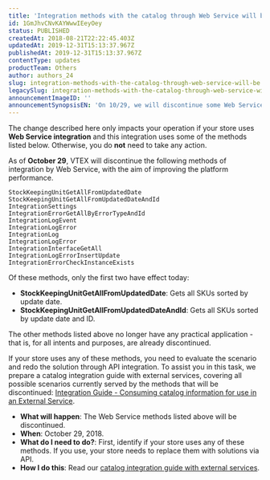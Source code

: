 ```yaml
---
title: 'Integration methods with the catalog through Web Service will be discontinued'
id: 1GmJhvCNvKAYWwwIEeyOey
status: PUBLISHED
createdAt: 2018-08-21T22:22:45.403Z
updatedAt: 2019-12-31T15:13:37.967Z
publishedAt: 2019-12-31T15:13:37.967Z
contentType: updates
productTeam: Others
author: authors_24
slug: integration-methods-with-the-catalog-through-web-service-will-be
legacySlug: integration-methods-with-the-catalog-through-web-service-will-be
announcementImageID: ''
announcementSynopsisEN: 'On 10/29, we will discontinue some Web Service methods for integration with the catalog.'
---
```


<div class="alert alert-info">
The change described here only impacts your operation if your store uses <b>Web Service integration</b> and this integration uses some of the methods listed below. Otherwise, you do <b>not</b> need to take any action.
</div>

As of __October 29__, VTEX will discontinue the following methods of integration by Web Service, with the aim of improving the platform performance.

```
StockKeepingUnitGetAllFromUpdatedDate
StockKeepingUnitGetAllFromUpdatedDateAndId
IntegrationSettings
IntegrationErrorGetAllByErrorTypeAndId
IntegrationLogEvent
IntegrationLogError
IntegrationLog
IntegrationLogError
IntegrationInterfaceGetAll
IntegrationLogErrorInsertUpdate
IntegrationErrorCheckInstanceExists
```

Of these methods, only the first two have effect today:
- __StockKeepingUnitGetAllFromUpdatedDate__: Gets all SKUs sorted by update date.
- __StockKeepingUnitGetAllFromUpdatedDateAndId__: Gets all SKUs sorted by update date and ID.

The other methods listed above no longer have any practical application - that is, for all intents and purposes, are already discontinued.

If your store uses any of these methods, you need to evaluate the scenario and redo the solution through API integration. To assist you in this task, we prepare a catalog integration guide with external services, covering all possible scenarios currently served by the methods that will be discontinued: [Integration Guide - Consuming catalog information for use in an External Service](/en/tutorial/integration-guide-consuming-catalog-information-for-use-in-an-external-service).

- __What will happen__: The Web Service methods listed above will be discontinued.
- __When__: October 29, 2018.
- __What do I need to do?__: First, identify if your store uses any of these methods. If you use, your store needs to replace them with solutions via API.
- __How I do this__: Read our [catalog integration guide with external services](/en/tutorial/integration-guide-consuming-catalog-information-for-use-in-an-external-service).
